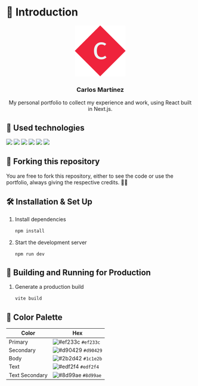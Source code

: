 # 📄 Introduction

<div align="center">

[![Portfolio](./public/Logo.svg)](https://www.carlosmrtzo.com/)

   <h3 align="center">Carlos Martínez</h3>

   <p align="center">My personal portfolio to collect my experience and work, using React built in Next.js.</p>
</div>

## 💼 Used technologies

![](https://img.shields.io/badge/HTML5-informational?style=for-the-badge&logo=html5&logoColor=edf2f4&color=2b2d42&labelColor=ef233c)
![](https://img.shields.io/badge/CSS3-informational?style=for-the-badge&logo=css3&logoColor=edf2f4&color=2b2d42&labelColor=ef233c)
![](https://img.shields.io/badge/JavaScript-informational?style=for-the-badge&logo=JavaScript&logoColor=edf2f4&color=2b2d42&labelColor=ef233c)
![](https://img.shields.io/badge/TypeScript-informational?style=for-the-badge&logo=TypeScript&logoColor=edf2f4&color=2b2d42&labelColor=ef233c)
![](https://img.shields.io/badge/ReactJS-informational?style=for-the-badge&logo=react&logoColor=edf2f4&color=2b2d42&labelColor=ef233c)
![](https://img.shields.io/badge/Next.js-informational?style=for-the-badge&logo=next&logoColor=edf2f4&color=2b2d42&labelColor=ef233c)

## 🚨 Forking this repository

You are free to fork this repository, either to see the code or use the portfolio, always giving the respective credits. 💪🏻

## 🛠 Installation & Set Up

1. Install dependencies

   ```sh
   npm install
   ```

2. Start the development server

   ```sh
   npm run dev
   ```

## 🚀 Building and Running for Production

1. Generate a production build

   ```sh
   vite build
   ```

## 🎨 Color Palette

| Color          | Hex                                                                |
| -------------- | ------------------------------------------------------------------ |
| Primary        | ![#ef233c](https://via.placeholder.com/10/ef233c?text=+) `#ef233c` |
| Secondary      | ![#d90429](https://via.placeholder.com/10/d90429?text=+) `#d90429` |
| Body           | ![#2b2d42](https://via.placeholder.com/10/2b2d42?text=+) `#1c1e2b` |
| Text           | ![#edf2f4](https://via.placeholder.com/10/edf2f4?text=+) `#edf2f4` |
| Text Secondary | ![#8d99ae](https://via.placeholder.com/10/8d99ae?text=+) `#8d99ae` |
